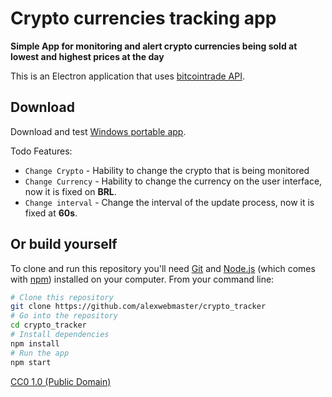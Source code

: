 # Crypto currencies tracking app

**Simple App for monitoring and alert crypto currencies being sold at lowest and highest prices at the day**

This is an Electron application that uses [bitcointrade API](https://www.bitcointrade.com.br/).

## Download
Download and test [Windows portable app](https://github.com/alexwebmaster/crypto_tracker/raw/master/dist/installers/crypto_tracker-1.0.0-setup.exe).

Todo Features:

- `Change Crypto` - Hability to change the crypto that is being monitored
- `Change Currency` - Hability to change the currency on the user interface, now it is fixed on **BRL**.
- `Change interval` - Change the interval of the update process, now it is fixed at **60s**.

## Or build yourself 

To clone and run this repository you'll need [Git](https://git-scm.com) and [Node.js](https://nodejs.org/en/download/) (which comes with [npm](http://npmjs.com)) installed on your computer. From your command line:

```bash
# Clone this repository
git clone https://github.com/alexwebmaster/crypto_tracker
# Go into the repository
cd crypto_tracker
# Install dependencies
npm install
# Run the app
npm start
```

[CC0 1.0 (Public Domain)](LICENSE.md)